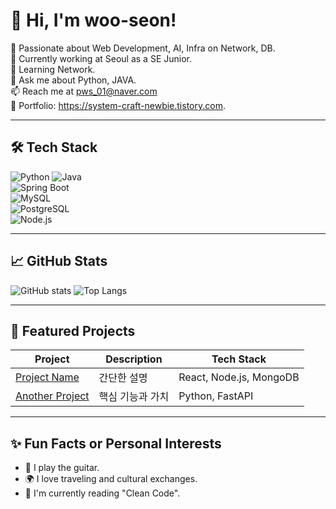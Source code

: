# 👋 Hi, I'm woo-seon!

🎯 Passionate about Web Development, AI, Infra on Network, DB.  
💼 Currently working at Seoul as a SE Junior.  
🌱 Learning Network.  
💬 Ask me about Python, JAVA.  
📫 Reach me at pws_01@naver.com  
🚀 Portfolio: https://system-craft-newbie.tistory.com.

---

## 🛠 Tech Stack

![Python](https://img.shields.io/badge/Python-3776AB?style=flat&logo=python&logoColor=white) 
![Java](https://img.shields.io/badge/Java-007396?style=flat&logo=java&logoColor=white)  
![Spring Boot](https://img.shields.io/badge/Spring_Boot-6DB33F?style=flat&logo=spring-boot&logoColor=white)  
![MySQL](https://img.shields.io/badge/MySQL-4479A1?style=flat&logo=mysql&logoColor=white)  
![PostgreSQL](https://img.shields.io/badge/PostgreSQL-4169E1?style=flat&logo=postgresql&logoColor=white)  
![Node.js](https://img.shields.io/badge/Node.js-339933?style=flat&logo=node.js&logoColor=white)

<!-- 추가로 사용하는 언어, 프레임워크, 도구들 나열 -->

---

## 📈 GitHub Stats

![GitHub stats](https://github-readme-stats.vercel.app/api?username=your-username&show_icons=true&theme=radical)
![Top Langs](https://github-readme-stats.vercel.app/api/top-langs/?username=your-username&layout=compact)

---

## 📂 Featured Projects

| Project | Description | Tech Stack |
|--------|-------------|------------|
| [Project Name](github-link) | 간단한 설명 | React, Node.js, MongoDB |
| [Another Project](github-link) | 핵심 기능과 가치 | Python, FastAPI |

---

## ✨ Fun Facts or Personal Interests

- 🎸 I play the guitar.
- 🌍 I love traveling and cultural exchanges.
- 📖 I'm currently reading "Clean Code".

